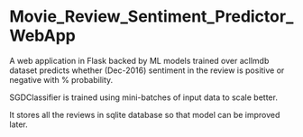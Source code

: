 # Movie_Review_Sentiment_Predictor_WebApp

A web application in Flask backed by ML models trained over acllmdb dataset predicts whether       (Dec-2016)
sentiment in the review is positive or negative with % probability. 

SGDClassifier is trained using 
mini-batches of input data to scale better. 

It stores all the reviews in sqlite database so that model
can be improved later.
